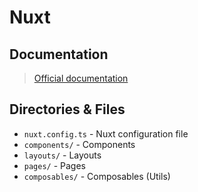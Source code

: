 # Nuxt

## Documentation
> [Official documentation](https://nuxt.com/)

## Directories & Files 
- `nuxt.config.ts` - Nuxt configuration file
- `components/` - Components
- `layouts/` - Layouts
- `pages/` - Pages
- `composables/` - Composables (Utils)
